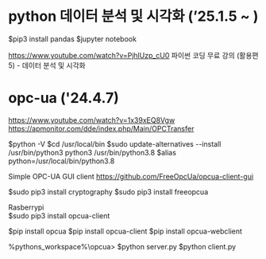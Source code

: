 # python 데이터 분석 및 시각화 (’25.1.5 ~ )
$pip3 install pandas 
$jupyter notebook 

https://www.youtube.com/watch?v=PjhlUzp_cU0 
파이썬 코딩 무료 강의 (활용편5) - 데이터 분석 및 시각화



# opc-ua ('24.4.7)
https://www.youtube.com/watch?v=1x39xEQ8Vgw
https://apmonitor.com/dde/index.php/Main/OPCTransfer 

$python -V 
$cd /usr/local/bin 
$sudo update-alternatives --install /usr/bin/python3 python3 /usr/bin/python3.8
$alias python=/usr/local/bin/python3.8 

Simple OPC-UA GUI client 
https://github.com/FreeOpcUa/opcua-client-gui 

$sudo pip3 install cryptography
$sudo pip3 install freeopcua 

Rasberrypi  
$sudo pip3 install opcua-client 

$pip install opcua
$pip install opcua-client
$pip install opcua-webclient

%pythons_workspace%\opcua>
$python server.py 
$python client.py 
